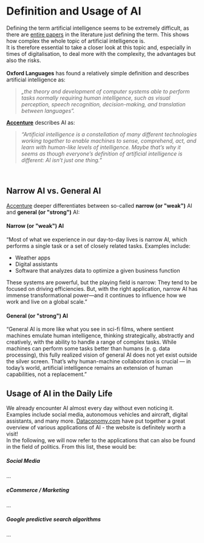 # Definition and Usage of AI
Defining the term artificial intelligence seems to be extremely difficult, as there are [entire papers](https://arxiv.org/pdf/1210.1568.pdf) in the literature just defining the term. This shows how complex the whole topic of artificial intelligence is. <br>
It is therefore essential to take a closer look at this topic and, especially in times of digitalisation, to deal more with the complexity, the advantages but also the risks.
<br><br>
**Oxford Languages** has found a relatively simple definition and describes artificial intelligence as: 
> *„the theory and development of computer systems able to perform tasks normally requiring human intelligence, such as visual perception, speech recognition, decision-making, and translation between languages”.*

[**Accenture**](https://www.accenture.com/us-en/insights/artificial-intelligence-summary-index) describes AI as:
> *“Artificial intelligence is a constellation of many different technologies working together to enable machines to sense, comprehend, act, and learn with human-like levels of intelligence. Maybe that’s why it seems as though everyone’s definition of artificial intelligence is different: AI isn’t just one thing.”*
<br>

## Narrow AI vs. General AI
[Accenture](https://www.accenture.com/us-en/insights/artificial-intelligence-summary-index) deeper differentiates between so-called **narrow (or "weak")** AI and **general (or "strong")** AI:
#### Narrow (or "weak") AI
“Most of what we experience in our day-to-day lives is narrow AI, which performs a single task or a set of closely related tasks. Examples include:
- Weather apps
- Digital assistants
- Software that analyzes data to optimize a given business function 

These systems are powerful, but the playing field is narrow: They tend to be focused on driving efficiencies. But, with the right application, narrow AI has immense transformational power—and it continues to influence how we work and live on a global scale.”<br>

#### General (or "strong") AI
“General AI is more like what you see in sci-fi films, where sentient machines emulate human intelligence, thinking strategically, abstractly and creatively, with the ability to handle a range of complex tasks. While machines can perform some tasks better than humans (e. g. data processing), this fully realized vision of general AI does not yet exist outside the silver screen. That’s why human-machine collaboration is crucial — in today’s world, artificial intelligence remains an extension of human capabilities, not a replacement.”

## Usage of AI in the Daily Life
We already encounter AI almost every day without even noticing it. Examples include social media, autonomous vehicles and aircraft, digital assistants, and many more. [Dataconomy.com](https://dataconomy.com/2022/05/artificial-intelligence-in-everyday-life/) have put together a great overview of various applications of AI - the website is definitely worth a visit!<br>
In the following, we will now refer to the applications that can also be found in the field of politics. From this list, these would be: 
##### Social Media
...
##### eCommerce / Marketing
...
##### Google predictive search algorithms
...
<br><br> 


